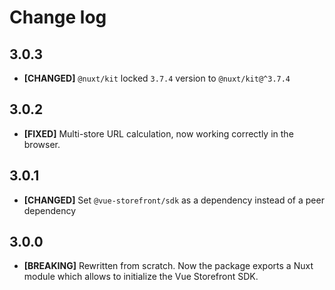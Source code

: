 # Change log

## 3.0.3

- **[CHANGED]** `@nuxt/kit` locked `3.7.4` version to `@nuxt/kit@^3.7.4`

## 3.0.2

- **[FIXED]** Multi-store URL calculation, now working correctly in the browser.

## 3.0.1

- **[CHANGED]** Set `@vue-storefront/sdk` as a dependency instead of a peer dependency

## 3.0.0

- **[BREAKING]** Rewritten from scratch. Now the package exports a Nuxt module which allows to initialize the Vue Storefront SDK.

